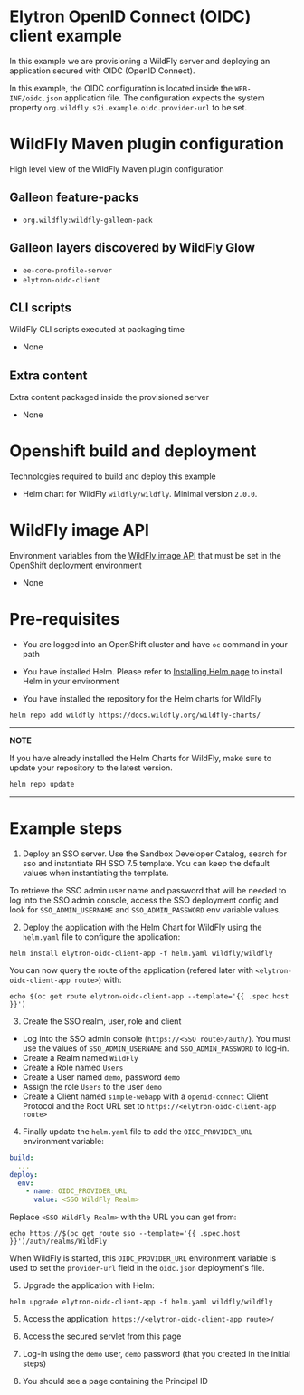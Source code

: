 # Elytron OpenID Connect (OIDC) client example

In this example we are provisioning a WildFly server and deploying an application secured 
with OIDC (OpenID Connect).

In this example, the OIDC configuration is located inside the `WEB-INF/oidc.json` application file. The configuration expects the system property 
`org.wildfly.s2i.example.oidc.provider-url` to be set. 

# WildFly Maven plugin configuration
High level view of the WildFly Maven plugin configuration

## Galleon feature-packs

* `org.wildfly:wildfly-galleon-pack`

## Galleon layers discovered by WildFly Glow

* `ee-core-profile-server`
* `elytron-oidc-client`

## CLI scripts
WildFly CLI scripts executed at packaging time

* None

## Extra content
Extra content packaged inside the provisioned server

* None

# Openshift build and deployment
Technologies required to build and deploy this example

* Helm chart for WildFly `wildfly/wildfly`. Minimal version `2.0.0`.

# WildFly image API
Environment variables from the [WildFly image API](https://github.com/wildfly/wildfly-cekit-modules/blob/main/jboss/container/wildfly/run/api/module.yaml) that must be set in the OpenShift deployment environment

* None

# Pre-requisites

* You are logged into an OpenShift cluster and have `oc` command in your path

* You have installed Helm. Please refer to [Installing Helm page](https://helm.sh/docs/intro/install/) to install Helm in your environment

* You have installed the repository for the Helm charts for WildFly

 ```
helm repo add wildfly https://docs.wildfly.org/wildfly-charts/
```
----
**NOTE**

If you have already installed the Helm Charts for WildFly, make sure to update your repository to the latest version.

```
helm repo update
```
----

# Example steps

1. Deploy an SSO server. Use the Sandbox Developer Catalog, search for sso and instantiate RH SSO 7.5 template. You can keep the default values 
when instantiating the template.

To retrieve the SSO admin user name and password that will be needed to log into the SSO admin console, 
access the SSO deployment config and look for `SSO_ADMIN_USERNAME` and `SSO_ADMIN_PASSWORD` env variable values.

2. Deploy the application with the Helm Chart for WildFly using the `helm.yaml` file to configure the application:

```
helm install elytron-oidc-client-app -f helm.yaml wildfly/wildfly
```

You can now query the route of the application (refered later with 
`<elytron-oidc-client-app route>`) with:

```
echo $(oc get route elytron-oidc-client-app --template='{{ .spec.host }}')
```

3. Create the SSO realm, user, role and client

  * Log into the SSO admin console (`https://<SSO route>/auth/`). You must use the values of `SSO_ADMIN_USERNAME` and `SSO_ADMIN_PASSWORD` to log-in. 
  * Create a Realm named `WildFly`
  * Create a Role named `Users`
  * Create a User named `demo`, password `demo`
  * Assign the role `Users` to the user `demo`
  * Create a Client named `simple-webapp` with a `openid-connect` Client Protocol and the Root URL set to  `https://<elytron-oidc-client-app route>`

4. Finally update the `helm.yaml` file to add the `OIDC_PROVIDER_URL` environment variable:

```yaml
build:
  ...
deploy:
  env:
    - name: OIDC_PROVIDER_URL
      value: <SSO WildFly Realm>
```

Replace `<SSO WildFly Realm>` with the URL you can get from:

```
echo https://$(oc get route sso --template='{{ .spec.host }}')/auth/realms/WildFly
```

When WildFly is started, this `OIDC_PROVIDER_URL` environment variable is used to set the `provider-url` field in the `oidc.json` deployment's file.

5. Upgrade the application with Helm:

```
helm upgrade elytron-oidc-client-app -f helm.yaml wildfly/wildfly
```

5. Access the application: `https://<elytron-oidc-client-app route>/`

6. Access the secured servlet from this page

7. Log-in using the `demo` user, `demo` password (that you created in the initial steps)

8. You should see a page containing the Principal ID

